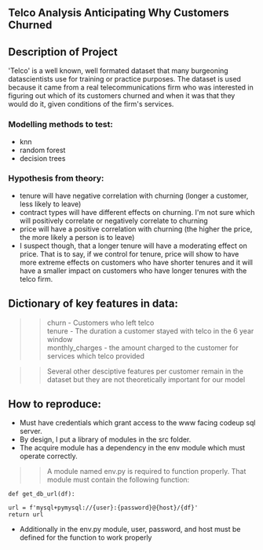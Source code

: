 ## Telco Analysis Anticipating Why Customers Churned

## Description of Project

'Telco' is a well known, well formated dataset that many burgeoning datascientists use for training or practice purposes. The dataset is used because it came from a real telecommunications firm who was interested in figuring out which of its customers churned and when it was that they would do it, given conditions of the firm's services. 


### Modelling methods to test:
- knn
- random forest
- decision trees


### Hypothesis from theory:
- tenure will have negative correlation with churning (longer a customer, less likely to leave)
- contract types will have different effects on churning. I'm not sure which will positively correlate or negatively correlate to churning
- price will have a positive correlation with churning (the higher the price, the more likely a person is to leave)
- I suspect though, that a longer tenure will have a moderating effect on price. That is to say, if we control for tenure, price will show to have more extreme effects on customers who have shorter tenures and it will have a smaller impact on customers who have longer tenures with the telco firm. 


## Dictionary of key features in data:
>> churn - Customers who left telco  
>> tenure - The duration a customer stayed with telco in the 6 year window  
>> monthly_charges - the amount charged to the customer for services which telco provided  

>> Several other desciptive features per customer remain in the dataset but they are not theoretically important for our model


## How to reproduce:
- Must have credentials which grant access to the www facing codeup sql server.
- By design, I put a library of modules in the src folder.
- The acquire module has a dependency in the env module which must operate correctly. 
>> A module named env.py is required to function properly. That module must contain the following function:  
    
    def get_db_url(df):

    url = f'mysql+pymysql://{user}:{password}@{host}/{df}'
    return url 
    
- Additionally in the env.py module, user, password, and host must be defined for the function to work properly